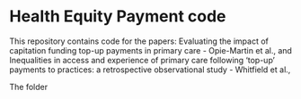 # Health Equity Payment code
This repository contains code for the papers:
Evaluating the impact of capitation funding top-up payments in primary care - Opie-Martin et al., and Inequalities in access and experience of primary care following ‘top-up’ payments to practices: a retrospective observational study - Whitfield et al.,

The folder 

